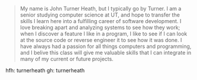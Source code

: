 > My name is John Turner Heath, but I typically go by Turner. I am a senior studying computer science at UT,
> and hope to transfer the skills I learn here into a fulfilling career of software development.
> I love breaking apart and analyzing systems to see how they work; when I discover a feature I like in a
> program, I like to see if I can look at the source code or reverse engineer it to see how it was done.
> I have always had a passion for all things computers and programming, and I belive this class will
> give me valuable skills that I can integrate in many of my current or future projects.

hfh: turnerheath
gh:  turnerheath
